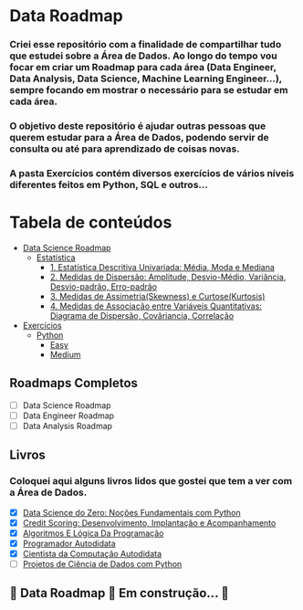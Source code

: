 # Data Roadmap

### Criei esse repositório com a finalidade de compartilhar tudo que estudei sobre a Área de Dados. Ao longo do tempo vou focar em criar um Roadmap para cada área (Data Engineer, Data Analysis, Data Science, Machine Learning Engineer...), sempre focando em mostrar o necessário para se estudar em cada área.
### O objetivo deste repositório é ajudar outras pessoas que querem estudar para a Área de Dados, podendo servir de consulta ou até para aprendizado de coisas novas.
### A pasta Exercícios contém diversos exercícios de vários níveis diferentes feitos em Python, SQL e outros...

# Tabela de conteúdos
<!--ts-->
   * [Data Science Roadmap](https://github.com/Math-Muniz/Data-Roadmap/tree/main/Data-Science-Roadmap)
       * [Estatística](https://github.com/Math-Muniz/Data-Roadmap/tree/main/Data-Science-Roadmap/Estatistica)
           * [1. Estatística Descritiva Univariada: Média, Moda e Mediana](https://github.com/Math-Muniz/Data-Roadmap/tree/main/Data-Science-Roadmap/Estatistica/1.Estatistica-Descritiva-Univariada)
           * [2. Medidas de Dispersão: Amplitude, Desvio-Médio, Variância, Desvio-padrão, Erro-padrão](https://github.com/Math-Muniz/Data-Roadmap/tree/main/Data-Science-Roadmap/Estatistica/2.Medidas-de-dispersao)
           * [3. Medidas de Assimetria(Skewness) e Curtose(Kurtosis)](https://github.com/Math-Muniz/Data-Roadmap/tree/main/Data-Science-Roadmap/Estatistica/3.Medidas-de-Assimetria-e-Curtose)
           * [4. Medidas de Associação entre Variáveis Quantitativas: Diagrama de Dispersão, Covâriancia, Correlação](https://github.com/Math-Muniz/Data-Roadmap/tree/main/Data-Science-Roadmap/Estatistica/4.Medidas-de-Associacao-entre-Variaveis-Quantitativas)
   * [Exercícios](https://github.com/Math-Muniz/Data-Roadmap/tree/main/Exercicios)
       * [Python](https://github.com/Math-Muniz/Data-Roadmap/tree/main/Exercicios/Python)
           * [Easy](https://github.com/Math-Muniz/Data-Roadmap/tree/main/Exercicios/Python/Easy)
           * [Medium](https://github.com/Math-Muniz/Data-Roadmap/tree/main/Exercicios/Python/Medium)
<!--te-->

## Roadmaps Completos

- [ ] Data Science Roadmap
- [ ] Data Engineer Roadmap
- [ ] Data Analysis Roadmap

## Livros
### Coloquei aqui alguns livros lidos que gostei que tem a ver com a Área de Dados.

- [X] [Data Science do Zero: Noções Fundamentais com Python](https://www.amazon.com.br/gp/product/8550811769/ref=ppx_yo_dt_b_asin_title_o03_s00?ie=UTF8&psc=1)
- [X] [Credit Scoring: Desenvolvimento, Implantação e Acompanhamento](https://www.amazon.com.br/gp/product/8550811769/ref=ppx_yo_dt_b_asin_title_o03_s00?ie=UTF8&psc=1)
- [X] [Algoritmos E Lógica Da Programação](https://www.amazon.com.br/gp/product/8522128146/ref=ppx_yo_dt_b_asin_title_o07_s00?ie=UTF8&psc=1)
- [X] [Programador Autodidata](https://www.amazon.com.br/gp/product/8575228358/ref=ppx_yo_dt_b_asin_title_o04_s00?ie=UTF8&psc=1)
- [X] [Cientista da Computação Autodidata](https://www.amazon.com.br/gp/product/8575228374/ref=ppx_yo_dt_b_asin_title_o03_s01?ie=UTF8&psc=1)
- [ ] [Projetos de Ciência de Dados com Python](https://www.amazon.com.br/gp/product/6586057108/ref=ppx_yo_dt_b_asin_title_o04_s00?ie=UTF8&psc=1)

## 🚧  Data Roadmap 🚀 Em construção...  🚧
